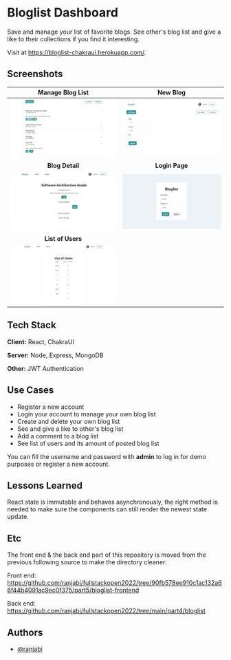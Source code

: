 # Bloglist Dashboard

Save and manage your list of favorite blogs. See other's blog list and give a like to their collections if you find it interesting.

Visit at https://bloglist-chakraui.herokuapp.com/.


## Screenshots
| Manage Blog List |   New Blog |
| :-------------: |:-------------:|
| ![Main Section](https://raw.githubusercontent.com/ranjabi/bloglist-dashboard/main/frontend/src/assets/main-page.png) | ![New Blog Section](https://raw.githubusercontent.com/ranjabi/bloglist-dashboard/main/frontend/src/assets/new-blog-section.png)
| **Blog Detail** | **Login Page** |
| ![Blog Detail](https://raw.githubusercontent.com/ranjabi/bloglist-dashboard/main/frontend/src/assets/single-blog-page.png) | ![Login Page](https://raw.githubusercontent.com/ranjabi/bloglist-dashboard/main/frontend/src/assets/login-page.png) |
| **List of Users** |
| ![List of Users](https://raw.githubusercontent.com/ranjabi/bloglist-dashboard/main/frontend/src/assets/users-page.png) |



## Tech Stack

**Client:** React, ChakraUI

**Server:** Node, Express, MongoDB

**Other:** JWT Authentication

## Use Cases

- Register a new account 
- Login your account to manage your own blog list
- Create and delete your own blog list
- See and give a like to other's blog list
- Add a comment to a blog list
- See list of users and its amount of posted blog list

You can fill the username and password with **admin** to log in for demo purposes or register a new account.

## Lessons Learned

React state is immutable and behaves asynchronously, the right method is needed to make sure the components can still render the newest state update.

## Etc
The front end & the back end part of this repository is moved from the previous following source to make the directory cleaner:

Front end: https://github.com/ranjabi/fullstackopen2022/tree/90fb578ee910c1ac132a66f44b4091ac9ec0f375/part5/bloglist-frontend

Back end: https://github.com/ranjabi/fullstackopen2022/tree/main/part4/bloglist

## Authors

- [@ranjabi](https://www.github.com/ranjabi)

